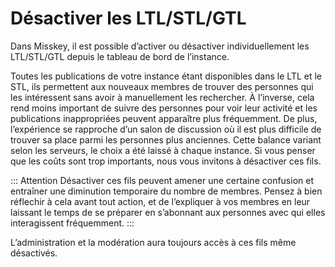 # Désactiver les  LTL/STL/GTL
Dans Misskey, il est possible d’activer ou désactiver individuellement les LTL/STL/GTL depuis le tableau de bord de l’instance.

Toutes les publications de votre instance étant disponibles dans le LTL et le STL, ils permettent aux nouveaux membres de trouver des personnes qui les intéressent sans avoir à manuellement les rechercher. À l’inverse, cela rend moins important de suivre des personnes pour voir leur activité et les publications inappropriées peuvent apparaître plus fréquemment. De plus, l’expérience se rapproche d’un salon de discussion où il est plus difficile de trouver sa place parmi les personnes plus anciennes. Cette balance variant selon les serveurs, le choix a été laissé à chaque instance. Si vous penser que les coûts sont trop importants, nous vous invitons à désactiver ces fils.

::: Attention
Désactiver ces fils peuvent amener une certaine confusion et entraîner une diminution temporaire du nombre de membres. Pensez à bien réflechir à cela avant tout action, et de l’expliquer à vos membres en leur laissant le temps de se préparer en s’abonnant aux personnes avec qui elles interagissent fréquemment.
:::

L’administration et la modération aura toujours accès à ces fils même désactivés.
